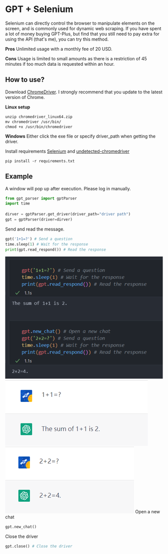 # GPT + Selenium
Selenium can directly control the browser to manipulate elements on the screen, and is commonly used for dynamic web scraping. If you have spent a lot of money buying GPT-Plus, but find that you still need to pay extra for using the API (that's me), you can try this method.

**Pros**
Unlimited usage with a monthly fee of 20 USD.

**Cons**
Usage is limited to small amounts as there is a restriction of 45 minutes if too much data is requested within an hour.

## How to use?
Download [ChromeDriver](https://chromedriver.chromium.org/downloads). I strongly recommend that you update to the latest version of Chrome.

**Linux setup**
```
unzip chromedriver_linux64.zip
mv chromedriver /usr/bin/
chmod +x /usr/bin/chromedriver
```
**Windows**
Either click the exe file or specify driver_path when getting the driver.

Install requirements [Selenium](https://github.com/SeleniumHQ/selenium) and [undetected-chromedriver](https://github.com/ultrafunkamsterdam/undetected-chromedriver)
```
pip install -r requirements.txt
```
## Example
A window will pop up after execution. Please log in manually.
```python
from gpt_parser import gptParser
import time

dirver = gptParser.get_driver(driver_path="driver path")
gpt = gptParser(driver=dirver)
```
Send and read the message.
```python
gpt('1+1=?') # Send a question
time.sleep(1) # Wait for the response
print(gpt.read_respond()) # Read the response
```
![](/imgs/result.png)
![](/imgs/gpt-1.png)
![](/imgs/gpt-2.png)
Open a new chat
```python
gpt.new_chat()
```

Close the driver
```python
gpt.close() # Close the driver
```